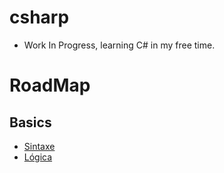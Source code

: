 # csharp
- Work In Progress, learning C# in my free time.
# RoadMap
## Basics
- [Sintaxe]() 
- [Lógica]()
